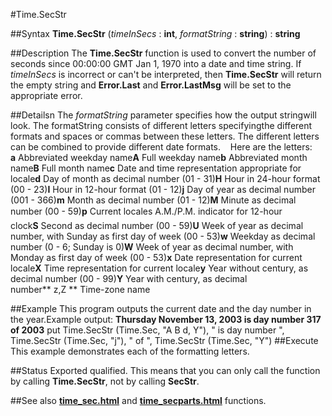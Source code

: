 
#Time.SecStr

##Syntax
**Time.SecStr** (*timeInSecs* : **int**, *formatString* : **string**) : **string**

##Description
The **Time.SecStr** function is used to convert the number of seconds since 00:00:00 GMT Jan 1, 1970 into a date and time string.
If *timeInSecs* is incorrect or can't be interpreted, then **Time.SecStr** will return the empty string and **Error.Last** and **Error.LastMsg** will be set to the appropriate error.

##Detailsn
The *formatString* parameter specifies how the output stringwill look. The formatString consists of different letters specifyingthe different formats and spaces or commas between these letters. The different letters can be combined to provide different date formats.
   Here are the letters:
**a** Abbreviated weekday name**A** Full weekday name**b** Abbreviated month name**B** Full month name**c** Date and time representation appropriate for locale**d** Day of month as decimal number (01 - 31)**H** Hour in 24-hour format (00 - 23)**I** Hour in 12-hour format (01 - 12)**j** Day of year as decimal number (001 - 366)**m** Month as decimal number (01 - 12)**M** Minute as decimal number (00 - 59)**p** Current locales A.M./P.M. indicator for 12-hour clock**S** Second as decimal number (00 - 59)**U** Week of year as decimal number, with Sunday as first day of week (00 - 53)**w** Weekday as decimal number (0 - 6; Sunday is 0)**W** Week of year as decimal number, with Monday as first day of week (00 - 53)**x** Date representation for current locale**X** Time representation for current locale**y** Year without century, as decimal number (00 - 99)**Y** Year with century, as decimal number** z,Z ** Time-zone name

##Example
This program outputs the current date and the day number in the year.Example output: **Thursday November 13, 2003 is day number 317 of 2003**
        put Time.SecStr (Time.Sec, "A B d, Y"), " is day number ",
            Time.SecStr (Time.Sec, "j"), " of ", Time.SecStr (Time.Sec, "Y")
##Execute
This example demonstrates each of the formatting letters.

##Status
Exported qualified.
This means that you can only call the function by calling **Time.SecStr**, not by calling **SecStr**.

##See also
**[time_sec.html](Time.Sec)** and **[time_secparts.html](Time.SecParts)** functions.
